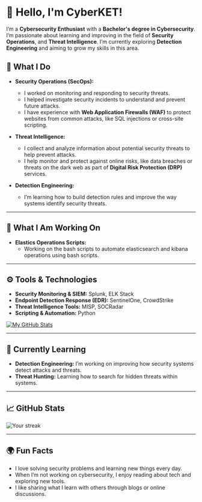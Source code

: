 # 👋 Hello, I'm CyberKET!

I’m a **Cybersecurity Enthusiast** with a **Bachelor's degree in Cybersecurity**. I’m passionate about learning and improving in the field of **Security Operations**, and **Threat Intelligence**. I’m currently exploring **Detection Engineering** and aiming to grow my skills in this area.

## 🔐 What I Do

- **Security Operations (SecOps):** 
  - I worked on monitoring and responding to security threats.
  - I helped investigate security incidents to understand and prevent future attacks.
  - I have experience with **Web Application Firewalls (WAF)** to protect websites from common attacks, like SQL injections or cross-site scripting.
  
- **Threat Intelligence:** 
  - I collect and analyze information about potential security threats to help prevent attacks.
  - I help monitor and protect against online risks, like data breaches or threats on the dark web as part of **Digital Risk Protection (DRP)** services.

- **Detection Engineering:**
  - I’m learning how to build detection rules and improve the way systems identify security threats.

---

## 🚧 What I Am Working On

- **Elastics Operations Scripts:** 
  - Working on the bash scripts to automate elasticsearch and kibana operations using bash scripts.

---

## ⚙️ Tools & Technologies

- **Security Monitoring & SIEM:** Splunk, ELK Stack
- **Endpoint Detection Response (EDR):** SentinelOne, CrowdStrike
- **Threat Intelligence Tools:** MISP, SOCRadar
- **Scripting & Automation:** Python

[![My GitHub Stats](https://github-readme-stats.vercel.app/api?username=cyberket96&count_private=true&show_icons=true&hide=prs&theme=radical)](https://github.com/cyberket96)

---
<!--
## 🔍 Projects

### Static Malware Analysis USing Python
- Created security checks to protect web applications from common vulnerabilities like **SQL injections** and **Cross-Site Scripting (XSS)**.
- Automated the process to improve security quickly and efficiently.

### [🛡️ Digital Risk Protection Setup](https://github.com/cyberket/digital-risk-protection)
- Worked on setting up a system to monitor and protect against risks like data leaks or brand impersonation online.

### [💻 Detection Engineering Rules](https://github.com/cyberket/detection-engineering)
- Learning how to build detection rules to identify security threats and improve overall security systems.

---

## 📧 How to Reach Me

- **Email:** your.email@example.com
- **LinkedIn:** [linkedin.com/in/cyberket](https://linkedin.com/in/cyberket)
- **Twitter:** [@cyberket](https://twitter.com/cyberket)

---
-->
## 🧠 Currently Learning

- **Detection Engineering:** I’m working on improving how security systems detect attacks and threats.
- **Threat Hunting:** Learning how to search for hidden threats within systems.

---

## 📈 GitHub Stats

![Your streak](https://github-readme-streak-stats.herokuapp.com/?user=cyberket96&theme=dark)

---

## 🌍 Fun Facts

- I love solving security problems and learning new things every day.
- When I’m not working on cybersecurity, I enjoy reading about tech and exploring new tools.
- I like sharing what I learn with others through blogs or online discussions.
